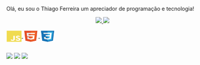 
Olá, eu sou o Thiago Ferreira um apreciador de programação e tecnologia!

<div align="center">
  <a href="https://github.com/ThiagoDVult">
  <img height="130em" src="https://github-readme-stats.vercel.app/api?username=ThiagoDVult&show_icons=true&theme=dark&include_all_commits=true&count_private=true"/>
  <img height="130em" src="https://github-readme-stats.vercel.app/api/top-langs/?username=ThiagoDVult&layout=compact&langs_count=7&theme=dark"/>
</div>
<div style="display: inline_block"><br>
  <img align="center" alt="Rafa-Js" height="30" width="40" src="https://raw.githubusercontent.com/devicons/devicon/master/icons/javascript/javascript-plain.svg">
  <img align="center" alt="Rafa-HTML" height="30" width="40" src="https://raw.githubusercontent.com/devicons/devicon/master/icons/html5/html5-original.svg">
  <img align="center" alt="Rafa-CSS" height="30" width="40" src="https://raw.githubusercontent.com/devicons/devicon/master/icons/css3/css3-original.svg">
</div>
  
  ##
 
<div> 
  <a href="https://instagram.com/thiago0.0" target="_blank"><img src="https://img.shields.io/badge/-Instagram-%23E4405F?style=for-the-badge&logo=instagram&logoColor=white" target="_blank"></a>
  <a href = "mailto:paraavulsos@gmail.com"><img src="https://img.shields.io/badge/-Gmail-%23333?style=for-the-badge&logo=gmail&logoColor=white" target="_blank"></a>
  <a href="https://www.linkedin.com/in/thiago-ferreira-717bb21b2/" target="_blank"><img src="https://img.shields.io/badge/-LinkedIn-%230077B5?style=for-the-badge&logo=linkedin&logoColor=white" target="_blank"></a> 
 
</div>
